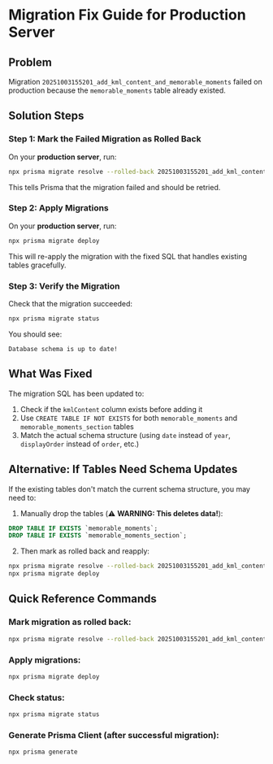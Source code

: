 # Migration Fix Guide for Production Server

## Problem
Migration `20251003155201_add_kml_content_and_memorable_moments` failed on production because the `memorable_moments` table already existed.

## Solution Steps

### Step 1: Mark the Failed Migration as Rolled Back
On your **production server**, run:
```bash
npx prisma migrate resolve --rolled-back 20251003155201_add_kml_content_and_memorable_moments
```

This tells Prisma that the migration failed and should be retried.

### Step 2: Apply Migrations
On your **production server**, run:
```bash
npx prisma migrate deploy
```

This will re-apply the migration with the fixed SQL that handles existing tables gracefully.

### Step 3: Verify the Migration
Check that the migration succeeded:
```bash
npx prisma migrate status
```

You should see:
```
Database schema is up to date!
```

## What Was Fixed

The migration SQL has been updated to:
1. Check if the `kmlContent` column exists before adding it
2. Use `CREATE TABLE IF NOT EXISTS` for both `memorable_moments` and `memorable_moments_section` tables
3. Match the actual schema structure (using `date` instead of `year`, `displayOrder` instead of `order`, etc.)

## Alternative: If Tables Need Schema Updates

If the existing tables don't match the current schema structure, you may need to:

1. Manually drop the tables (⚠️ **WARNING: This deletes data!**):
```sql
DROP TABLE IF EXISTS `memorable_moments`;
DROP TABLE IF EXISTS `memorable_moments_section`;
```

2. Then mark as rolled back and reapply:
```bash
npx prisma migrate resolve --rolled-back 20251003155201_add_kml_content_and_memorable_moments
npx prisma migrate deploy
```

## Quick Reference Commands

### Mark migration as rolled back:
```bash
npx prisma migrate resolve --rolled-back 20251003155201_add_kml_content_and_memorable_moments
```

### Apply migrations:
```bash
npx prisma migrate deploy
```

### Check status:
```bash
npx prisma migrate status
```

### Generate Prisma Client (after successful migration):
```bash
npx prisma generate
```

